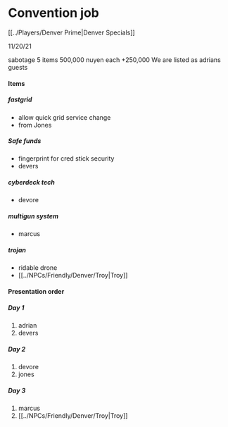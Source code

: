 # Convention job

[[../Players/Denver Prime|Denver Specials]]

11/20/21

sabotage 5 items
500,000 nuyen each
+250,000
We are listed as adrians guests

#### Items
##### fastgrid
-   allow quick grid service change
-   from Jones

##### Safe funds
-   fingerprint for cred stick security
-   devers

##### cyberdeck tech
-   devore

##### multigun system
-   marcus

##### trojan
-   ridable drone
-   [[../NPCs/Friendly/Denver/Troy|Troy]]


#### Presentation order
##### Day 1
1.  adrian
2.  devers
##### Day 2
1.  devore
2.  jones
##### Day 3
1.  marcus
2.  [[../NPCs/Friendly/Denver/Troy|Troy]]
